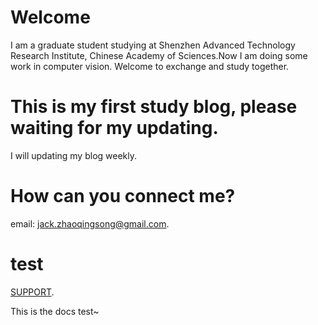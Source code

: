 # Welcome
I am a graduate student studying at Shenzhen Advanced Technology Research Institute, Chinese Academy of Sciences.Now I am doing some work in computer vision. Welcome to exchange and study together.

# This is my first study blog, please waiting for my updating. 
I will updating my blog weekly.

# How can you connect me?
email: <jack.zhaoqingsong@gmail.com>.

# test
[SUPPORT](./docs/SUPPORT.md).

This is the docs test~

